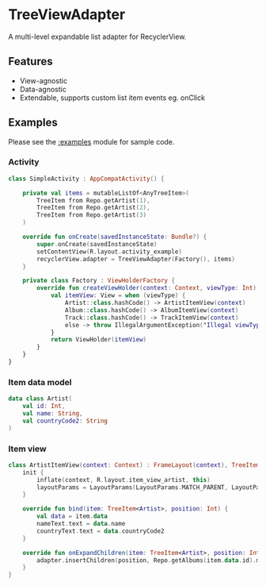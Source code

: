 # TreeViewAdapter

A multi-level expandable list adapter for RecyclerView.

## Features

* View-agnostic
* Data-agnostic
* Extendable, supports custom list item events eg. onClick

## Examples

Please see the [:examples](./examples/) module for sample code.

### Activity

```kotlin
class SimpleActivity : AppCompatActivity() {

    private val items = mutableListOf<AnyTreeItem>(
        TreeItem from Repo.getArtist(1),
        TreeItem from Repo.getArtist(2),
        TreeItem from Repo.getArtist(3)
    )

    override fun onCreate(savedInstanceState: Bundle?) {
        super.onCreate(savedInstanceState)
        setContentView(R.layout.activity_example)
        recyclerView.adapter = TreeViewAdapter(Factory(), items)
    }

    private class Factory : ViewHolderFactory {
        override fun createViewHolder(context: Context, viewType: Int): ViewHolder<AnyTreeItemView> {
            val itemView: View = when (viewType) {
                Artist::class.hashCode() -> ArtistItemView(context)
                Album::class.hashCode() -> AlbumItemView(context)
                Track::class.hashCode() -> TrackItemView(context)
                else -> throw IllegalArgumentException("Illegal viewType: $viewType")
            }
            return ViewHolder(itemView)
        }
    }
}
```

### Item data model

```kotlin
data class Artist(
    val id: Int,
    val name: String,
    val countryCode2: String
)
```

### Item view

```kotlin
class ArtistItemView(context: Context) : FrameLayout(context), TreeItemView<Artist> {
    init {
        inflate(context, R.layout.item_view_artist, this)
        layoutParams = LayoutParams(LayoutParams.MATCH_PARENT, LayoutParams.WRAP_CONTENT)
    }

    override fun bind(item: TreeItem<Artist>, position: Int) {
        val data = item.data
        nameText.text = data.name
        countryText.text = data.countryCode2
    }

    override fun onExpandChildren(item: TreeItem<Artist>, position: Int, adapter: ITreeViewAdapter) {
        adapter.insertChildren(position, Repo.getAlbums(item.data.id).map { TreeItem from it })
    }
}
```

